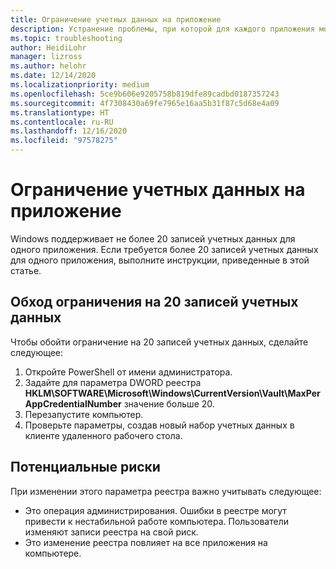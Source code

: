 ```yaml
---
title: Ограничение учетных данных на приложение
description: Устранение проблемы, при которой для каждого приложения можно использовать только двадцать записей учетных данных.
ms.topic: troubleshooting
author: HeidiLohr
manager: lizross
ms.author: helohr
ms.date: 12/14/2020
ms.localizationpriority: medium
ms.openlocfilehash: 5ce9b606e9205758b819dfe89cadbd0187357243
ms.sourcegitcommit: 4f7308430a69fe7965e16aa5b31f87c5d68e4a09
ms.translationtype: HT
ms.contentlocale: ru-RU
ms.lasthandoff: 12/16/2020
ms.locfileid: "97578275"
---
```

# <a name="credential-limit-per-app"></a>Ограничение учетных данных на приложение

Windows поддерживает не более 20 записей учетных данных для одного приложения. Если требуется более 20 записей учетных данных для одного приложения, выполните инструкции, приведенные в этой статье.

## <a name="bypass-the-20-credential-limit"></a>Обход ограничения на 20 записей учетных данных

Чтобы обойти ограничение на 20 записей учетных данных, сделайте следующее:

1. Откройте PowerShell от имени администратора.
2. Задайте для параметра DWORD реестра **HKLM\SOFTWARE\Microsoft\Windows\CurrentVersion\Vault\MaxPerAppCredentialNumber** значение больше 20.
3. Перезапустите компьютер.
4. Проверьте параметры, создав новый набор учетных данных в клиенте удаленного рабочего стола.

## <a name="potential-risks"></a>Потенциальные риски

При изменении этого параметра реестра важно учитывать следующее:

- Это операция администрирования. Ошибки в реестре могут привести к нестабильной работе компьютера. Пользователи изменяют записи реестра на свой риск.
- Это изменение реестра повлияет на все приложения на компьютере.
